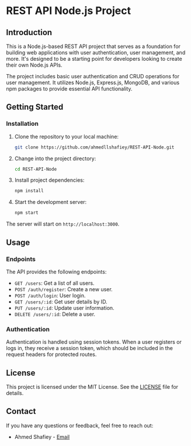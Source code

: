 # REST API Node.js Project

## Introduction

This is a Node.js-based REST API project that serves as a foundation for building web applications with user authentication, user management, and more. It's designed to be a starting point for developers looking to create their own Node.js APIs.

The project includes basic user authentication and CRUD operations for user management. It utilizes Node.js, Express.js, MongoDB, and various npm packages to provide essential API functionality.

## Getting Started

### Installation

1. Clone the repository to your local machine:

   ```bash
   git clone https://github.com/ahmedllshafiey/REST-API-Node.git
   ```

2. Change into the project directory:

   ```bash
   cd REST-API-Node
   ```

3. Install project dependencies:

   ```bash
   npm install
   ```

4. Start the development server:

   ```bash
   npm start
   ```

The server will start on `http://localhost:3000`.

## Usage

### Endpoints

The API provides the following endpoints:

- `GET /users`: Get a list of all users.
- `POST /auth/register`: Create a new user.
- `POST /auth/login`: User login.
- `GET /users/:id`: Get user details by ID.
- `PUT /users/:id`: Update user information.
- `DELETE /users/:id`: Delete a user.

### Authentication

Authentication is handled using session tokens. When a user registers or logs in, they receive a session token, which should be included in the request headers for protected routes.

## License

This project is licensed under the MIT License. See the [LICENSE](https://github.com/ahmedllshafiey/REST-API-Node/blob/main/LICENSE) file for details.

## Contact

If you have any questions or feedback, feel free to reach out:

- Ahmed Shafiey - [Email](ahmedll.shafiey@gmail.com)
